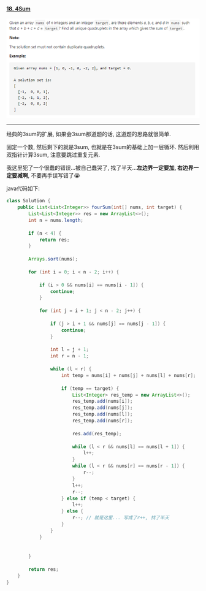 #### [18. 4Sum](https://leetcode-cn.com/problems/4sum/)

![image-20200919155552927](../assets/image-20200919155552927.png)

---

经典的3sum的扩展, 如果会3sum那道题的话, 这道题的思路就很简单.

固定一个数, 然后剩下的就是3sum, 也就是在3sum的基础上加一层循环. 然后利用双指针计算3sum, 注意要跳过重复元素.

我这里犯了一个很蠢的错误...被自己蠢哭了, 找了半天...**左边界一定要加, 右边界一定要减啊**, 不要再手误写错了:sob:



java代码如下:

```java
class Solution {
    public List<List<Integer>> fourSum(int[] nums, int target) {
        List<List<Integer>> res = new ArrayList<>();
        int n = nums.length;

        if (n < 4) {
            return res;
        }

        Arrays.sort(nums);

        for (int i = 0; i < n - 2; i++) {

            if (i > 0 && nums[i] == nums[i - 1]) {
                continue;
            }

            for (int j = i + 1; j < n - 2; j++) {

                if (j > i + 1 && nums[j] == nums[j - 1]) {
                    continue;
                }

                int l = j + 1;
                int r = n - 1;

                while (l < r) {
                    int temp = nums[i] + nums[j] + nums[l] + nums[r];
                    
                    if (temp == target) {
                        List<Integer> res_temp = new ArrayList<>();
                        res_temp.add(nums[i]);
                        res_temp.add(nums[j]);
                        res_temp.add(nums[l]);
                        res_temp.add(nums[r]);

                        res.add(res_temp);
                        
                        while (l < r && nums[l] == nums[l + 1]) {
                            l++;
                        }
                        while (l < r && nums[r] == nums[r - 1]) {
                            r--;
                        }
                        l++;
                        r--;
                    } else if (temp < target) {
                        l++;
                    } else {
                        r--; // 就是这里... 写成了r++, 找了半天
                    }
                }
            }

            
        }

        return res;
    }
}
```

